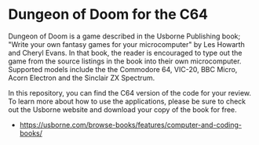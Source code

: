 # Dungeon of Doom for the C64
Dungeon of Doom is a game described in the Usborne Publishing book; "Write your own fantasy games for
your microcomputer" by Les Howarth and Cheryl Evans.  In that book, the reader is encouraged to type
out the game from the source listings in the book into their own microcomputer.  Supported models
include the the Commodore 64, VIC-20, BBC Micro, Acorn Electron and the Sinclair ZX Spectrum.

In this repository, you can find the C64 version of the code for your review.  To learn more about
how to use the applications, please be sure to check out the Usborne website and download your copy
of the book for free.

* https://usborne.com/browse-books/features/computer-and-coding-books/
